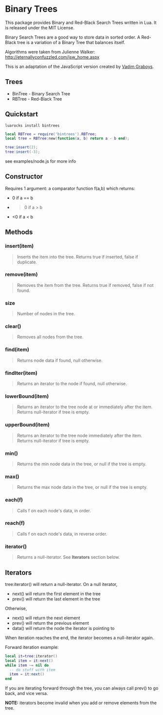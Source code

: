 Binary Trees
============

This package provides Binary and Red-Black Search Trees written in Lua. It is released under the MIT License.

Binary Search Trees are a good way to store data in sorted order. A Red-Black tree is a variation of a Binary Tree that balances itself.

Algorithms were taken from Julienne Walker: http://eternallyconfuzzled.com/jsw_home.aspx

This is an adaptation of the JavaScript version created by [Vadim Graboys](https://github.com/vadimg/js_bintrees).

Trees
------------

* BinTree - Binary Search Tree
* RBTree - Red-Black Tree

Quickstart
------------

```
luarocks install bintrees
```

```lua
local RBTree = require('bintrees').RBTree;
local tree = RBTree:new(function(a, b) return a - b end);

tree:insert(2);
tree:insert(-3);
```

see examples/node.js for more info

Constructor
------------

Requires 1 argument: a comparator function f(a,b) which returns:
* 0 if a == b
* >0 if a > b
* <0 if a < b

Methods
------------

### insert(item)
> Inserts the item into the tree. Returns true if inserted, false if duplicate.

### remove(item)
> Removes the item from the tree. Returns true if removed, false if not found.

### size
> Number of nodes in the tree.

### clear()
> Removes all nodes from the tree.

### find(item)
> Returns node data if found, null otherwise.

### findIter(item)
> Returns an iterator to the node if found, null otherwise.

### lowerBound(item)
> Returns an iterator to the tree node at or immediately after the item. Returns null-iterator if tree is empty.

### upperBound(item)
> Returns an iterator to the tree node immediately after the item. Returns null-iterator if tree is empty.

### min()
> Returns the min node data in the tree, or null if the tree is empty.

### max()
> Returns the max node data in the tree, or null if the tree is empty.

### each(f)
> Calls f on each node's data, in order.

### reach(f)
> Calls f on each node's data, in reverse order.

### iterator()
> Returns a null-iterator. See __Iterators__ section below.

Iterators
------------

tree:iterator() will return a null-iterator. On a null iterator,
* next() will return the first element in the tree
* prev() will return the last element in the tree

Otherwise,
* next() will return the next element
* prev() will return the previous element
* data() will return the node the iterator is pointing to

When iteration reaches the end, the iterator becomes a null-iterator again.

Forward iteration example:

```lua
local it=tree:iterator()
local item = it:next()
while item ~= nil do
  -- do stuff with item
  item = it:next()
end
```

If you are iterating forward through the tree, you can always call prev() to go back, and vice versa.

__NOTE:__ iterators become invalid when you add or remove elements from the tree.
